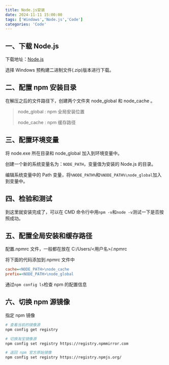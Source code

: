 ```yaml
---
title: Node.js安装
date: 2024-11-11 15:00:00
tags: ['Windows','Node.js','Code']
categories: 'Code'
---
```


## 一、下载 Node.js

下载地址：[Node.js](https://nodejs.org/zh-cn/download/prebuilt-binaries)

选择 Windows 预构建二进制文件(.zip)版本进行下载。

## 二、配置 npm 安装目录

在解压之后的文件路径下，创建两个文件夹 node_global 和 node_cache 。

> node_global : npm 全局安装位置
>
> node_cache : npm 缓存路径

## 三、配置环境变量

将 node.exe 所在目录和 node_global 加入到环境变量中。

创建一个新的系统变量名为：`NODE_PATH`，变量值为安装的 Node.js 的目录。

编辑系统变量中的 Path 变量，将`%NODE_PATH%`和`%NODE_PATH%\node_global`加入到变量中。

## 四、检验和测试

到这里就安装完成了，可以在 CMD 命令行中用`npm -v`和`node -v`测试一下是否按照成功。

## 五、配置全局安装和缓存路径

配置.npmrc 文件，一般都在放在 C:/Users/<用户名>/.npmrc

将下面的代码添加到.npmrc 文件中

```ini
cache=<NODE_PATH>\node_cache
prefix=<NODE_PATH>\node_global
```

通过`npm config ls`检查 npm 的配置信息

## 六、切换 npm 源镜像

指定 npm 镜像

```bash
# 查看当前的镜像源
npm config get registry

# 切换淘宝镜像源
npm config set registry https://registry.npmmirror.com

# 返回 npm 官方原始镜像
npm config set registry https://registry.npmjs.org/
```
